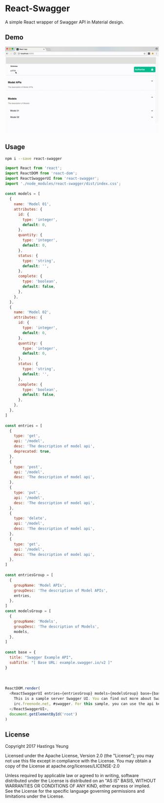 # React-Swagger
A simple React wrapper of Swagger API in Material design.

## Demo
![alt text](https://github.com/HastingsYoung/react-swagger-ui/raw/master/screenshots/react-swagger.gif "demo")

## Usage
```sh
npm i --save react-swagger
```

```js
import React from 'react';
import ReactDOM from 'react-dom';
import ReactSwaggerUI from 'react-swagger';
import './node_modules/react-swagger/dist/index.css';

const models = [
  {
    name: 'Model 01',
    attributes: {
      id: {
        type: 'integer',
        default: 0,
      },
      quantity: {
        type: 'integer',
        default: 0,
      },
      status: {
        type: 'string',
        default: '',
      },
      complete: {
        type: 'boolean',
        default: false,
      },
    },
  },
  {
    name: 'Model 02',
    attributes: {
      id: {
        type: 'integer',
        default: 0,
      },
      quantity: {
        type: 'integer',
        default: 0,
      },
      status: {
        type: 'string',
        default: '',
      },
      complete: {
        type: 'boolean',
        default: false,
      },
    },
  },
]

const entries = [
  {
    type: 'get',
    api: '/model',
    desc: 'The description of model api',
    deprecated: true,
  },
  {
    type: 'post',
    api: '/model',
    desc: 'The description of model api',
  },
  {
    type: 'put',
    api: '/model',
    desc: 'The description of model api',
  },
  {
    type: 'delete',
    api: '/model',
    desc: 'The description of model api',
  },
  {
    type: 'get',
    api: '/model',
    desc: 'The description of model api',
  },
]

const entriesGroup = [
  {
    groupName: 'Model APIs',
    groupDesc: 'The description of Model APIs',
    entries,
  },
]
const modelsGroup = [
  {
    groupName: 'Models',
    groupDesc: 'The description of Models',
    models,
  },
]

const base = {
  title: "Swagger Example API",
  subTitle: "[ Base URL: example.swagger.io/v2 ]"
}



ReactDOM.render(
  <ReactSwaggerUI entries={entriesGroup} models={modelsGroup} base={base}>
    This is a sample server Swagger UI. You can find out more about Swagger at http://swagger.io or on
    irc.freenode.net, #swagger. For this sample, you can use the api key special-key to test the authorization filters.
  </ReactSwaggerUI>,
  document.getElementById('root')
)

```

## License
Copyright 2017 Hastings Yeung

Licensed under the Apache License, Version 2.0 (the "License"); you may not use this file except in compliance with the License. You may obtain a copy of the License at apache.org/licenses/LICENSE-2.0

Unless required by applicable law or agreed to in writing, software distributed under the License is distributed on an "AS IS" BASIS, WITHOUT WARRANTIES OR CONDITIONS OF ANY KIND, either express or implied. See the License for the specific language governing permissions and limitations under the License.
